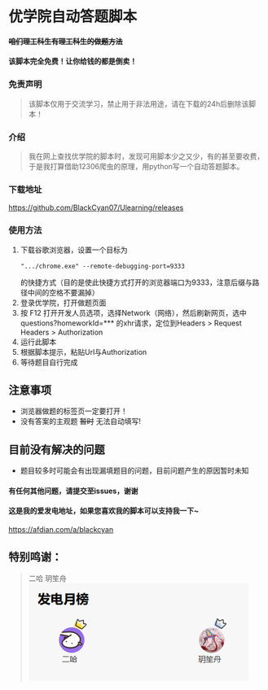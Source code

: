 # 优学院自动答题脚本  
#### ~~咱们理工科生有理工科生的做题方法~~  
#### 该脚本完全免费！让你给钱的都是倒卖！
### 免责声明
> 该脚本仅用于交流学习，禁止用于非法用途，请在下载的24h后删除该脚本！
### 介绍
> 我在网上查找优学院的脚本时，发现可用脚本少之又少，有的甚至要收费，于是我打算借助12306爬虫的原理，用python写一个自动答题脚本。  
### 下载地址
https://github.com/BlackCyan07/Ulearning/releases  
### 使用方法  
1. 下载谷歌浏览器，设置一个目标为
   ```
   ".../chrome.exe" --remote-debugging-port=9333
   ``` 
   的快捷方式（目的是使此快捷方式打开的浏览器端口为9333，注意后缀与路径中间的空格不要漏掉）
2. 登录优学院，打开做题页面  
3. 按 F12 打开开发人员选项，选择Network（网络），然后刷新网页，选中questions?homeworkId=*** 的xhr请求，定位到Headers > Request Headers > Authorization
4. 运行此脚本
5. 根据脚本提示，粘贴Url与Authorization
6. 等待题目自行完成  
## 注意事项
- 浏览器做题的标签页一定要打开！
- 没有答案的主观题 ~~暂时~~ 无法自动填写!
## 目前没有解决的问题
- 题目较多时可能会有出现漏填题目的问题，目前问题产生的原因暂时未知
#### 有任何其他问题，请提交至issues，谢谢
#### 这是我的爱发电地址，如果您喜欢我的脚本可以支持我一下~
https://afdian.com/a/blackcyan  
## 特别鸣谢：  
> 二哈 玥笙舟  
> ![img.png](img.png)
